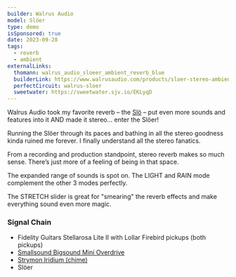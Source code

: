 ```yaml
---
builder: Walrus Audio
model: Slöer
type: demo
isSponsored: true
date: 2023-09-28
tags:
  - reverb
  - ambient
externalLinks:
  thomann: walrus_audio_sloeer_ambient_reverb_blue
  builderLink: https://www.walrusaudio.com/products/sloer-stereo-ambient-reverb?variant=44031416140011
  perfectCircuit: walrus-sloer
  sweetwater: https://sweetwater.sjv.io/EKLyqD
---
```


Walrus Audio took my favorite reverb – the [Slö](/demos/walrus-audio-slo) – put even more sounds and features into it AND made it stereo… enter the Slöer!

Running the Slöer through its paces and bathing in all the stereo goodness kinda ruined me forever. I finally understand all the stereo fanatics.

From a recording and production standpoint, stereo reverb makes so much sense. There’s just more of a feeling of being in that space.

The expanded range of sounds is spot on. The LIGHT and RAIN mode complement the other 3 modes perfectly.

The STRETCH slider is great for "smearing" the reverb effects and make everything sound even more magic.

### Signal Chain

- Fidelity Guitars Stellarosa Lite II with Lollar Firebird pickups (both pickups)
- [Smallsound Bigsound Mini Overdrive](/demos/smallsound-bigsound-mini)
- [Strymon Iridium (chime)](/demos/strymon-iridium)
- Slöer
